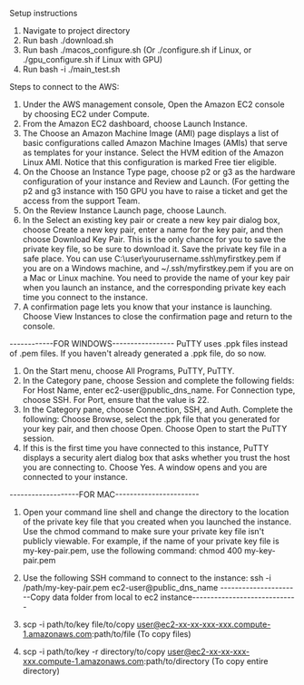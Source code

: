 Setup instructions

1. Navigate to project directory
2. Run bash ./download.sh
3. Run bash ./macos_configure.sh (Or ./configure.sh if Linux, or ./gpu_configure.sh if Linux with GPU)
4. Run bash -i ./main_test.sh



Steps to connect to the AWS:

1. Under the AWS management console, Open the Amazon EC2 console by choosing EC2 under Compute.
2. From the Amazon EC2 dashboard, choose Launch Instance.
3. The Choose an Amazon Machine Image (AMI) page displays a list of basic configurations called Amazon Machine Images (AMIs) that serve as templates for your instance. Select the HVM edition of the Amazon Linux AMI. Notice that this configuration is marked Free tier eligible.
4. On the Choose an Instance Type page, choose p2 or g3 as the hardware configuration of your instance and Review and Launch. (For getting the p2 and g3 instance with 150 GPU you have to raise a ticket and get the access from the support Team.
5. On the Review Instance Launch page, choose Launch.
6. In the Select an existing key pair or create a new key pair dialog box, choose Create a new key pair, enter a name for the key pair, and then choose Download Key Pair. This is the only chance for you to save the private key file, so be sure to download it. Save the private key file in a safe place. You can use C:\user\yourusername\.ssh\myfirstkey.pem if you are on a Windows machine, and ~/.ssh/myfirstkey.pem if you are on a Mac or Linux machine. You need to provide the name of your key pair when you launch an instance, and the corresponding private key each time you connect to the instance.
7. A confirmation page lets you know that your instance is launching. Choose View Instances to close the confirmation page and return to the console.

------------FOR WINDOWS-----------------
PuTTY uses .ppk files instead of .pem files. If you haven't already generated a .ppk file, do so now.
1. On the Start menu, choose All Programs, PuTTY, PuTTY.
2. In the Category pane, choose Session and complete the following fields:
      For Host Name, enter ec2-user@public_dns_name.
      For Connection type, choose SSH.
      For Port, ensure that the value is 22.
3. In the Category pane, choose Connection, SSH, and Auth. Complete the following:
      Choose Browse, select the .ppk file that you generated for your key pair, and then choose Open.
      Choose Open to start the PuTTY session.
4. If this is the first time you have connected to this instance, PuTTY displays a security alert dialog box that asks whether you trust the host you are connecting to. Choose Yes. A window opens and you are connected to your instance.

-------------------FOR MAC-----------------------
1. Open your command line shell and change the directory to the location of the private key file that you created when you launched the instance.
    Use the chmod command to make sure your private key file isn't publicly viewable. For example, if the name of your private key file is my-key-pair.pem, use the     following command:
    chmod 400 my-key-pair.pem

2. Use the following SSH command to connect to the instance:
   ssh -i /path/my-key-pair.pem ec2-user@public_dns_name
----------------------Copy data folder from local to ec2 instance-----------------------------
1. scp -i path/to/key file/to/copy user@ec2-xx-xx-xxx-xxx.compute-1.amazonaws.com:path/to/file (To copy files)
2. scp -i path/to/key -r directory/to/copy user@ec2-xx-xx-xxx-xxx.compute-1.amazonaws.com:path/to/directory (To copy entire directory)




